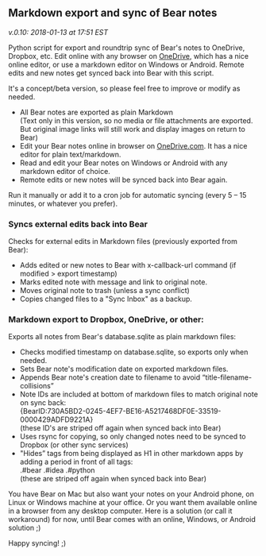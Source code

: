 ## Markdown export and sync of Bear notes
_v.0.10: 2018-01-13 at 17:51 EST_

Python script for export and roundtrip sync of Bear's notes to OneDrive, Dropbox, etc. Edit online with any browser on [OneDrive](http://OneDrive.com), which has a nice online editor, or use a markdown editor on Windows or Android. Remote edits and new notes get synced back into Bear with this script.

It's a concept/beta version, so please feel free to improve or modify as needed. 

* All Bear notes are exported as plain Markdown  
	(Text only in this version, so no media or file attachments are exported.  
	But original image links will still work and display images on return to Bear)
* Edit your Bear notes online in browser on [OneDrive.com](https://onedrive.live.com). It has a nice editor for plain text/markdown.
* Read and edit your Bear notes on Windows or Android with any markdown editor of choice.   
* Remote edits or new notes will be synced back into Bear again.

Run it manually or add it to a cron job for automatic syncing (every 5 – 15 minutes, or whatever you prefer).


### Syncs external edits back into Bear
Checks for external edits in Markdown files (previously exported from Bear):

* Adds edited or new notes to Bear with x-callback-url command (if modified > export timestamp)
* Marks edited note with message and link to original note.
* Moves original note to trash (unless a sync conflict)
* Copies changed files to a "Sync Inbox" as a backup. 


### Markdown export to Dropbox, OneDrive, or other:
Exports all notes from Bear's database.sqlite as plain markdown files:

* Checks modified timestamp on database.sqlite, so exports only when needed.
* Sets Bear note's modification date on exported markdown files.
* Appends Bear note's creation date to filename to avoid “title-filename-collisions”
* Note IDs are included at bottom of markdown files to match original note on sync back:  
	{BearID:730A5BD2-0245-4EF7-BE16-A5217468DF0E-33519-0000429ADFD9221A}  
(these ID's are striped off again when synced back into Bear)
* Uses rsync for copying, so only changed notes need to be synced to Dropbox (or other sync services)
* "Hides” tags from being displayed as H1 in other markdown apps by adding a period in front of all tags:   
.#bear .#idea .#python   
(these are striped off again when synced back into Bear)

You have Bear on Mac but also want your notes on your Android phone, on Linux or Windows machine at your office. Or you want them available online in a browser from any desktop computer. Here is a solution (or call it workaround) for now, until Bear comes with an online, Windows, or Android solution ;)

Happy syncing! ;)